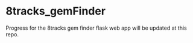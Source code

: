 8tracks_gemFinder
=================

Progress for the 8tracks gem finder flask web app will be updated at this repo. 
